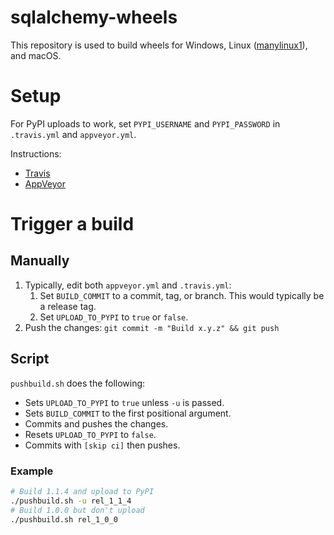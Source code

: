 # sqlalchemy-wheels

This repository is used to build wheels for Windows, Linux ([manylinux1][]), and macOS.

[manylinux1]: https://www.python.org/dev/peps/pep-0513/

# Setup
For PyPI uploads to work, set `PYPI_USERNAME` and `PYPI_PASSWORD` in `.travis.yml` and `appveyor.yml`.

Instructions:
- [Travis](https://docs.travis-ci.com/user/encryption-keys/#Usage)
- [AppVeyor](https://www.appveyor.com/docs/build-configuration/#secure-variables)

# Trigger a build

## Manually
1. Typically, edit both `appveyor.yml` and `.travis.yml`:
   1. Set `BUILD_COMMIT` to a commit, tag, or branch. This would typically be a release tag.
   2. Set `UPLOAD_TO_PYPI` to `true` or `false`.
2. Push the changes: `git commit -m "Build x.y.z" && git push`

## Script
`pushbuild.sh` does the following:
- Sets `UPLOAD_TO_PYPI` to `true` unless `-u` is passed.
- Sets `BUILD_COMMIT` to the first positional argument.
- Commits and pushes the changes.
- Resets `UPLOAD_TO_PYPI` to `false`.
- Commits with `[skip ci]` then pushes.

### Example
```bash
# Build 1.1.4 and upload to PyPI
./pushbuild.sh -u rel_1_1_4
# Build 1.0.0 but don't upload
./pushbuild.sh rel_1_0_0
```
